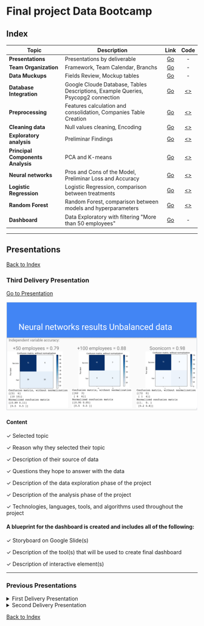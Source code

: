 # Final project Data Bootcamp

## Index

| Topic | Description | Link | Code |
| --- | --- | :---: | :---: |
| **Presentations** | Presentations by deliverable | [Go](README.md#presentations) | - |
| **Team Organization** | Framework, Team Calendar, Branchs | [Go](RED00_Team_organization.md) | - |
| **Data Muckups** | Fields Review, Mockup tables | [Go](RED01_Data_Muckups.md) | - |
| **Database Integration** | Google Cloude Database, Tables Descriptions, Example Queries, Psycopg2 connection  | [Go](RED02_Database_Integration.md) | [<>](./Resources/code/Database_Integration_Connection_SQL.ipynb) |
| **Preprocessing** | Features calculation and consolidation, Companies Table Creation | [Go](RED03_Preprocessing.md) | [<>](./Resources/code/Data_Preprocessing_Company_Table_V02.ipynb)  |
| **Cleaning data** | Null values cleaning, Encoding | [Go](RED04_Cleaning.md) | [<>](./Resources/code/cleanData.ipynb)|
| **Exploratory analysis** | Preliminar Findings | [Go](RED05_Exploratory_analysis.md)| [<>](./Resources/code/First_exploration_data.ipynb) |
| **Principal Components Analysis** | PCA and K-means | [Go](RED07_PCA.md)| [<>](./Resources/code/Principal_Component_Analysis_V03.ipynb) |
| **Neural networks** | Pros and Cons of the Model, Preliminar Loss and Accuracy | [Go](RED06_Neuronal_networks.md)| [<>](./Resources/code/Machine_Learning_Model.ipynb) |
| **Logistic Regression** | Logistic Regression, comparison between treatments | [Go](RED08_Logistic_Regression.md) | [<>](./Resources/code/Logistic_Regression.ipynb) |
| **Random Forest** | Random Forest, comparison between models and hyperparameters | [Go](https://github.com/ENRICOROBLESDELRIO/data_boot_camp_final_project/blob/main/Random_Forest_Model_100%2B.ipynb) | [<>](https://github.com/ENRICOROBLESDELRIO/data_boot_camp_final_project/blob/main/Random_Forest_Model_50%2B.ipynb) |
| **Dashboard** | Data Exploratory with filtering "More than 50 employees" | [Go](https://public.tableau.com/app/profile/raquel.valdez.beristain/viz/BootcampFinalProject_16375307974130/Storyboard?publish=yes) | - |
---

## Presentations

[Back to Index](README.md#index)

### Third Delivery Presentation

[Go to Presentation](https://docs.google.com/presentation/d/1hwrOTmSkyvHYLXbZJylb-dQx5HRse0HwkZh29kWzUAI/edit?usp=sharing)

[![Third Delivery Presentation](./Resources/images/README/Presentation_Third_Deliverable.png)](https://docs.google.com/presentation/d/1hwrOTmSkyvHYLXbZJylb-dQx5HRse0HwkZh29kWzUAI/edit?usp=sharing)

#### Content

✓ Selected topic

✓ Reason why they selected their topic

✓ Description of their source of data

✓ Questions they hope to answer with the data

✓ Description of the data exploration phase of the project

✓ Description of the analysis phase of the project

✓ Technologies, languages, tools, and algorithms used throughout the project

#### A blueprint for the dashboard is created and includes all of the following:

✓ Storyboard on Google Slide(s)

✓ Description of the tool(s) that will be used to create final dashboard

✓ Description of interactive element(s)

---

### Previous Presentations

<details>

  <summary>First Delivery Presentation</summary>

  Presentation link:
  [First Delivery Presentation](https://docs.google.com/presentation/d/1K-likYbv1rm9tx0FUCvtPsFVDtoFoNSIyFht_ey9abI/edit?usp=sharing)

  [![First Delivery Presentation](./Resources/images/README/Presentation_First_Deliverable.png)](https://docs.google.com/presentation/d/1K-likYbv1rm9tx0FUCvtPsFVDtoFoNSIyFht_ey9abI/edit?usp=sharing)

</details>

<details>

  <summary>Second Delivery Presentation</summary>

  Presentation link:
  [Go to Presentation](https://docs.google.com/presentation/d/1T7nPs9Xw17V6-010LkOIDMzpIrChUdoW8UOq_4DVLtM/edit?usp=sharing)

  [![Second Delivery Presentation](./Resources/images/README/Presentation_Second_Deliverable.png)](https://docs.google.com/presentation/d/1T7nPs9Xw17V6-010LkOIDMzpIrChUdoW8UOq_4DVLtM/edit?usp=sharing)

  #### Content

  ✓ Selected topic

  ✓ Reason why they selected their topic

  ✓ Description of their source of data

  ✓ Questions they hope to answer with the data

  ✓ Description of the data exploration phase of the project

  ✓ Description of the analysis phase of the project

  #### A blueprint for the dashboard is created and includes all of the following:

  ✓ Storyboard on Google Slide(s)

  ✓ Description of the tool(s) that will be used to create final dashboard

  ✓ Description of interactive element(s)

</details>

[Back to Index](README.md#index)
